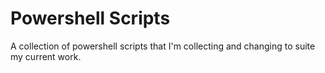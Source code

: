 # Powershell Scripts

 A collection of powershell scripts that I'm collecting and changing to suite my current work.
